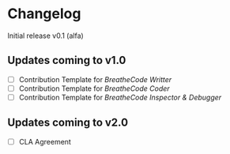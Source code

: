 # Changelog

Initial release v0.1 (alfa)

## Updates coming to v1.0
- [ ] Contribution Template for *BreatheCode Writter*
- [ ] Contribution Template for *BreatheCode Coder*
- [ ] Contribution Template for *BreatheCode Inspector & Debugger*

## Updates coming to v2.0
- [ ] CLA Agreement
